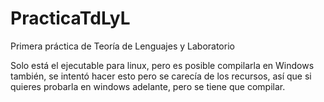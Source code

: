 # PracticaTdLyL
Primera práctica de Teoría de Lenguajes y Laboratorio


Solo está el ejecutable para linux, pero es posible compilarla en Windows también, 
se intentó hacer esto pero se carecía de los recursos, así que si quieres probarla en windows adelante, 
pero se tiene que compilar. 
